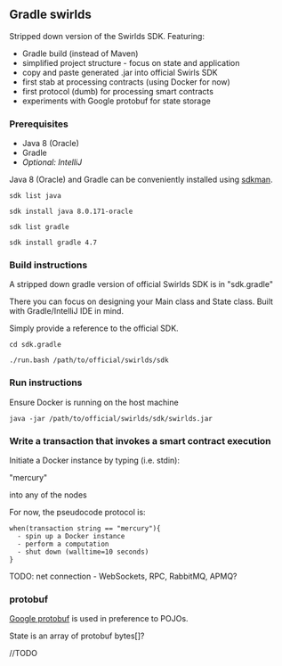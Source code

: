 ## Gradle swirlds

Stripped down version of the Swirlds SDK. Featuring:

- Gradle build (instead of Maven)
- simplified project structure - focus on state and application
- copy and paste generated .jar into official Swirls SDK
- first stab at processing contracts (using Docker for now)
- first protocol (dumb) for processing smart contracts
- experiments with Google protobuf for state storage


### Prerequisites

- Java 8 (Oracle)
- Gradle
- *Optional: IntelliJ*

Java 8 (Oracle) and Gradle can be conveniently installed using [sdkman](http://sdkman.io/).

`sdk list java`

`sdk install java 8.0.171-oracle`

`sdk list gradle`

`sdk install gradle 4.7`

### Build instructions

A stripped down gradle version of official Swirlds SDK is in "sdk.gradle"

There you can focus on designing your Main class and State class. Built with Gradle/IntelliJ IDE in mind.

Simply provide a reference to the official SDK.

`cd sdk.gradle`

`./run.bash /path/to/official/swirlds/sdk`

### Run instructions

Ensure Docker is running on the host machine

`java -jar /path/to/official/swirlds/sdk/swirlds.jar`

### Write a transaction that invokes a smart contract execution

Initiate a Docker instance by typing (i.e. stdin):

"mercury"

into any of the nodes

For now, the pseudocode protocol is:

```
when(transaction string == "mercury"){
  - spin up a Docker instance
  - perform a computation
  - shut down (walltime=10 seconds)
}
```

TODO: net connection - WebSockets, RPC, RabbitMQ, APMQ?


### protobuf

[Google protobuf](https://developers.google.com/protocol-buffers/) is used in preference to POJOs.

State is an array of protobuf bytes[]?

//TODO
